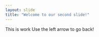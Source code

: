 ```yaml
---
layout: slide
title: "Welcome to our second slide!"
---
```

This is work
Use the left arrow to go back!
